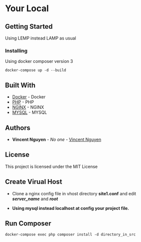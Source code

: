 # Your Local

## Getting Started

Using LEMP instead LAMP as usual

### Installing
Using docker composer version 3
```
docker-compose up -d --build
```

## Built With

* [Docker](https://store.docker.com/search?offering=community&type=edition) - Docker
* [PHP](https://hub.docker.com/_/php/) - PHP
* [NGINX](https://hub.docker.com/_/nginx/) - NGINX
* [MYSQL](https://hub.docker.com/_/mysql/) - MYSQL

## Authors

* **Vincent Nguyen** - *No one* - [Vincent Nguyen](https://github.com/vincentnguyen92)

## License

This project is licensed under the MIT License

## Create Virual Host

* Clone a nginx config file in vhost directory **site1.conf** and edit ***server_name*** and ***root***

* **Using mysql instead localhost at config your project file.**

## Run Composer
`docker-compose exec php composer install -d directory_in_src`

